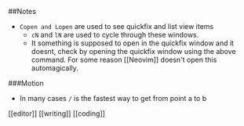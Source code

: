 ##Notes

* `Copen and Lopen` are used to see quickfix and list view items
  * `cN` and `lN` are used to cycle through these windows.
  * It something is supposed to open in the quickfix window and it doesnt, check by opening the quickfix window using the above command. For some reason [[Neovim]] doesn't open this automagically.

###Motion

* In many cases `/` is the fastest way to get from point a to b

[[editor]] [[writing]] [[coding]]